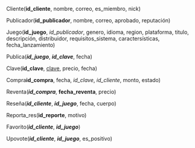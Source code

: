Cliente(**id_cliente**, nombre, correo, es\_miembro, nick)

Publicador(**id_publicador**, nombre, correo, aprobado, reputación)

Juego(**id_juego**, *id_publicador*, genero, idioma, region, plataforma, titulo, descripción, distribuidor, requisitos\_sistema, caractersísticas, fecha\_lanzamiento)

Publica(***id_juego***, ***id_clave***, fecha)

Clave(**id_clave**, <u>clave</u>, precio, fecha)

Compra**id_compra**, fecha, *id_clave*, *id_cliente*, monto, estado)

Reventa(***id_compra***, **fecha_reventa**, precio)

Reseña(***id_cliente***, ***id_juego***, fecha, cuerpo)

Reporta_res(**id_reporte**, motivo)

Favorito(***id_cliente***, ***id_juego***)

Upovote(***id_cliente***, ***id_juego***, es_positivo)
